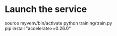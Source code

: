 # Launch the service

source myvenv/bin/activate
python training/train.py  
pip install "accelerate>=0.26.0"
